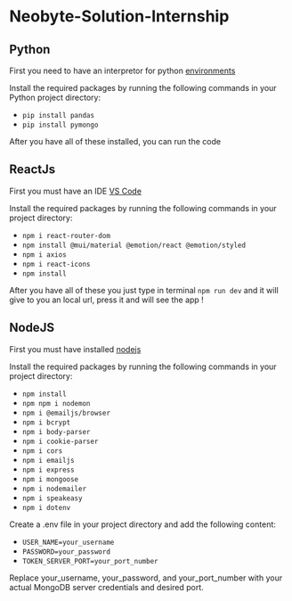 # Neobyte-Solution-Internship

## Python

First you need to have an interpretor for python [environments](https://code.visualstudio.com/docs/python/environments)

Install the required packages by running the following commands in your Python project directory:

- `pip install pandas`
- `pip install pymongo`

After you have all of these installed, you can run the code

## ReactJs

First you must have an IDE [VS Code](https://code.visualstudio.com/)

Install the required packages by running the following commands in your project directory:

- `npm i react-router-dom`
- `npm install @mui/material @emotion/react @emotion/styled`
- `npm i axios`
- `npm i react-icons`
- `npm install`

After you have all of these you just type in terminal `npm run dev` and it will give to you an local url, press it and will see the app !

## NodeJS

First you must have installed [nodejs](https://nodejs.org/en)

Install the required packages by running the following commands in your project directory:

- `npm install`
- `npm npm i nodemon`
- `npm i @emailjs/browser`
- `npm i bcrypt`
- `npm i body-parser`
- `npm i cookie-parser`
- `npm i cors`
- `npm i emailjs`
- `npm i express`
- `npm i mongoose`
- `npm i nodemailer`
- `npm i speakeasy`
- `npm i dotenv`

Create a .env file in your project directory and add the following content:

- `USER_NAME=your_username`
- `PASSWORD=your_password`
- `TOKEN_SERVER_PORT=your_port_number`

Replace your_username, your_password, and your_port_number with your actual MongoDB server credentials and desired port.
